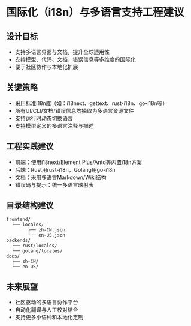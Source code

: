 # 国际化（i18n）与多语言支持工程建议

## 设计目标

- 支持多语言界面与文档，提升全球适用性
- 支持模型、代码、文档、错误信息等多维度的国际化
- 便于社区协作与本地化扩展

## 关键策略

- 采用标准i18n库（如：i18next、gettext、rust-i18n、go-i18n等）
- 所有UI/CLI/文档/错误信息均抽取为多语言资源文件
- 支持运行时动态切换语言
- 支持模型定义的多语言注释与描述

## 工程实践建议

- 前端：使用i18next/Element Plus/Antd等内置i18n方案
- 后端：Rust用rust-i18n，Golang用go-i18n
- 文档：采用多语言Markdown/Wiki结构
- 错误码与提示：统一多语言映射表

## 目录结构建议

```text
frontend/
  └── locales/
        ├── zh-CN.json
        └── en-US.json
backends/
  └── rust/locales/
  └── golang/locales/
docs/
  ├── zh-CN/
  └── en-US/
```

## 未来展望

- 社区驱动的多语言协作平台
- 自动化翻译与人工校对结合
- 支持更多小语种和本地化定制
